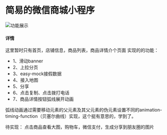 # 简易的微信商城小程序

![功能展示](https://github.com/xiaohudie/Simple-mall/blob/master/wechat/pages/images/all.gif)

#### 详情
这里暂时只有首页，店铺信息，商品列表，商品详情介个页面
实现的的功能：
* 1、滑动banner
* 2、上拉分页
* 3、easy-mock接假数据
* 4、接入地图
* 5、分享
* 6、点击复制、点击拨打电话
* 7、商品详情按钮弧线展开动画



弧线动画通过需要移动元素的父元素及其父元素的伪元素设置不同的animation-timing-function（贝塞尔曲线）实现，这个挺有意思的，学到了。

待实现：
点击商品查看大图，购物车，微信支付，生成分享到朋友圈的图片

